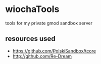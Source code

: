 # wiochaTools
tools for my private gmod sandbox server

## resources used
 - https://github.com/PolskiSandbox/tcore 
 - http://github.com/Re-Dream
